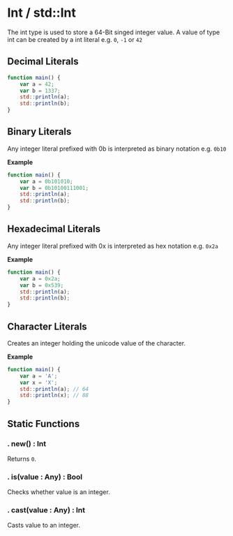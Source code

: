 # Int / std::Int
The int type is used to store a 64-Bit singed integer value.
A value of type int can be created by a int literal e.g. `0`, `-1` or `42` 

## Decimal Literals
```js
function main() {
	var a = 42;
	var b = 1337;
	std::println(a);
	std::println(b);
}
```

## Binary Literals

Any integer literal prefixed with 0b is interpreted as binary notation e.g. `0b10`

**Example**
```js
function main() {
	var a = 0b101010;
	var b = 0b10100111001;
	std::println(a);
	std::println(b);
}
```

## Hexadecimal Literals

Any integer literal prefixed with 0x is interpreted as hex notation e.g. `0x2a`

**Example**
```js
function main() {
	var a = 0x2a;
	var b = 0x539;
	std::println(a);
	std::println(b);
}
```

## Character Literals

Creates an integer holding the unicode value of the character.

**Example**
```js
function main() {
	var a = 'A';
	var x = 'X';
	std::println(a); // 64
	std::println(x); // 88
}
```


## Static Functions

### . new() : Int

Returns `0`.

### . is(value : Any) : Bool

Checks whether value is an integer.

### . cast(value : Any) : Int

Casts value to an integer.